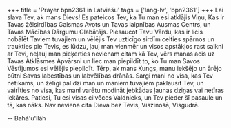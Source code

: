 +++
title = 'Prayer bpn2361 in Latviešu'
tags = ['lang-lv', 'bpn2361']
+++
Lai slava Tev, ak mans Dievs! Es pateicos Tev, ka Tu man esi atklājis Viņu, Kas ir Tavas žēlsirdības Gaismas Avots un Tavas laipnības Ausmas Centrs, un Tavas Mācības Dārgumu Glabātājs. Piesaucot Tavu Vārdu, kas ir licis nobālēt Taviem tuvajiem un vēlējis Tev uzticīgo sirdīm celties spārnos un traukties pie Tevis, es lūdzu, ļauj man vienmēr un visos apstākļos rast saikni ar Tevi, neļauj man pieķerties nevienam citam kā Tev, vērs manas acis uz Tavas Atklāsmes Apvārsni un liec man piepildīt to, ko Tu man Savos Vēstījumos esi vēlējis piepildīt.
Tērp, ak mans Kungs, manu iekšējo un ārējo būtni Savas labestības un labvēlības drānās. Sargi mani no visa, kas Tev netīkams, un žēlīgi palīdzi man un maniem tuvajiem paklausīt Tev, un vairīties no visa, kas manī varētu modināt jebkādas ļaunas dziņas vai netīras iekāres.
Patiesi, Tu esi visas cilvēces Valdnieks, un Tev pieder šī pasaule un tā, kas nāks. Nav neviena cita Dieva bez Tevis, Viszinošā, Visgudrā.

-- Bahá'u'lláh
